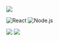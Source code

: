 <!--
**small-j/small-j** is a ✨ _special_ ✨ repository because its `README.md` (this file) appears on your GitHub profile.

Here are some ideas to get you started:

- 🔭 I’m currently working on ...
- 🌱 I’m currently learning ...
- 👯 I’m looking to collaborate on ...
- 🤔 I’m looking for help with ...
- 💬 Ask me about ...
- 📫 How to reach me: ...
- 😄 Pronouns: ...
- ⚡ Fun fact: ...
-->
<a href="https://api.gitofolio.com/portfolio/14/17">
<img src="https://api.gitofolio.com/portfoliocard/svg/17"/>
</a>

![React](https://img.shields.io/badge/-React-white?logo=React&style=for-the-badge)
![Node.js](https://img.shields.io/badge/-Node.js-white?logo=Node.js&style=for-the-badge)


![](https://img.shields.io/badge/--white?logo=JavaScript&style=for-the-badge)
![](https://img.shields.io/badge/--white?logo=TypeScript&style=for-the-badge)
